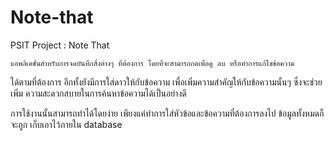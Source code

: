 Note-that
=========

PSIT Project : Note That 

    แอพลิเคชั่นสำหรับการจดบันทึกสิ่งต่างๆ ที่ต้องการ โดยที่จะสามารถกดเพื่อดู ลบ หรือทำการแก้ไขข้อความ
ได้ตามที่ต้องการ อีกทั้งยังมีการใส่ดาวให้กับข้อความ เพื่อเพิ่มความสำคัญให้กับข้อความนั้นๆ ซึ่งจะช่วยเพิ่ม
ความสะดวกสบายในการค้นหาข้อความได้เป็นอย่างดี

   การใช้งานนั้นสามารถทำได้โดยง่าย เพียงแค่ทำการใส่หัวข้อและข้อความที่ต้องการลงไป ข้อมูลทั้งหมดก็จะถูก
เก็บเอาไว้ภายใน database
